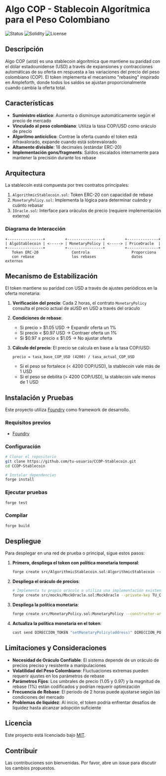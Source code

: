 # Algo COP - Stablecoin Algorítmica para el Peso Colombiano

![Status](https://img.shields.io/badge/status-prototipo-yellow)
![Solidity](https://img.shields.io/badge/Solidity-0.8.24-blue)
![License](https://img.shields.io/badge/license-MIT-green)

## Descripción

Algo COP (`aUSD`) es una stablecoin algorítmica que mantiene su paridad con el dólar estadounidense (USD) a través de expansiones y contracciones automáticas de su oferta en respuesta a las variaciones del precio del peso colombiano (COP). El token implementa el mecanismo "rebasing" inspirado en Ampleforth, donde todos los saldos se ajustan proporcionalmente cuando cambia la oferta total.

## Características

- **Suministro elástico**: Aumenta o disminuye automáticamente según el precio de mercado
- **Vinculado al peso colombiano**: Utiliza la tasa COP/USD como oráculo de precio
- **Algoritmo anticíclico**: Contrae la oferta cuando el token está infravalorado, expande cuando está sobrevalorado
- **Altamente divisible**: 18 decimales (estándar ERC-20)
- **Implementación gons/fragments**: Saldos escalados internamente para mantener la precisión durante los rebase

## Arquitectura

La stablecoin está compuesta por tres contratos principales:

1. `AlgorithmicStablecoin.sol`: Token ERC-20 con capacidad de rebase
2. `MonetaryPolicy.sol`: Implementa la lógica para determinar cuándo y cuánto rebasar
3. `IOracle.sol`: Interface para oráculos de precio (requiere implementación externa)

### Diagrama de Interacción

```
+----------------+         +----------------+         +--------------+
| AlgoStablecoin | <-----> | MonetaryPolicy | <-----> | PriceOracle  |
+----------------+         +----------------+         +--------------+
   Token ERC-20               Controla                   Proporciona
   con rebase                 los rebases                datos externos
```

## Mecanismo de Estabilización

El token mantiene su paridad con USD a través de ajustes periódicos en la oferta monetaria:

1. **Verificación del precio**: Cada 2 horas, el contrato `MonetaryPolicy` consulta el precio actual de aUSD en USD a través del oráculo

2. **Condiciones de rebase**:
   - Si precio > $1.05 USD → Expandir oferta un 1%
   - Si precio < $0.97 USD → Contraer oferta un 1%
   - Si $0.97 ≤ precio ≤ $1.05 → No ajustar oferta

3. **Cálculo del precio**:
   El precio se calcula en base a la tasa COP/USD:
   ```
   precio = tasa_base_COP_USD (4200) / tasa_actual_COP_USD
   ```
   - Si el peso se fortalece (< 4200 COP/USD), la stablecoin vale más de 1 USD
   - Si el peso se debilita (> 4200 COP/USD), la stablecoin vale menos de 1 USD

## Instalación y Pruebas

Este proyecto utiliza [Foundry](https://book.getfoundry.sh/) como framework de desarrollo.

### Requisitos previos

- [Foundry](https://book.getfoundry.sh/getting-started/installation)

### Configuración

```bash
# Clonar el repositorio
git clone https://github.com/tu-usuario/CCOP-Stablecoin.git
cd CCOP-Stablecoin

# Instalar dependencias
forge install
```

### Ejecutar pruebas

```bash
forge test
```

### Compilar

```bash
forge build
```

## Despliegue

Para desplegar en una red de prueba o principal, sigue estos pasos:

1. **Primero, despliega el token con política monetaria temporal**:
   ```bash
   forge create src/AlgorithmicStablecoin.sol:AlgorithmicStablecoin --constructor-args 0x0000000000000000000000000000000000000000 --private-key TU_CLAVE_PRIVADA --rpc-url TU_RPC_URL
   ```

2. **Despliega el oráculo de precios**:
   ```bash
   # Implementa tu propio oráculo o utiliza una implementación existente
   forge create src/mocks/MockOracle.sol:MockOracle --private-key TU_CLAVE_PRIVADA --rpc-url TU_RPC_URL
   ```

3. **Despliega la política monetaria**:
   ```bash
   forge create src/MonetaryPolicy.sol:MonetaryPolicy --constructor-args DIRECCION_TOKEN DIRECCION_ORACULO --private-key TU_CLAVE_PRIVADA --rpc-url TU_RPC_URL
   ```

4. **Actualiza la política monetaria en el token**:
   ```bash
   cast send DIRECCION_TOKEN "setMonetaryPolicy(address)" DIRECCION_POLITICA --private-key TU_CLAVE_PRIVADA --rpc-url TU_RPC_URL
   ```

## Limitaciones y Consideraciones

- **Necesidad de Oráculo Confiable**: El sistema depende de un oráculo de precios preciso y resistente a manipulaciones
- **Volatilidad del Peso Colombiano**: Fluctuaciones extremas pueden requerir ajustes en los parámetros de rebase
- **Parámetros Fijos**: Los umbrales de precio (1.05 y 0.97) y la magnitud de rebase (1%) están codificados y podrían requerir optimización
- **Frecuencia de Rebase**: El periodo de 2 horas puede ajustarse según las condiciones del mercado
- **Problemas de liquidez**: Al inicio, el token podría enfrentar desafíos de liquidez hasta alcanzar adopción suficiente

## Licencia

Este proyecto está licenciado bajo [MIT](LICENSE).

## Contribuir

Las contribuciones son bienvenidas. Por favor, abre un issue para discutir los cambios propuestos.
